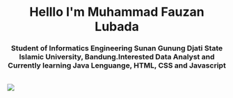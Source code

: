
<p>
<h1 align="center">Helllo I'm Muhammad Fauzan Lubada </h1>
<h3 align="center">Student of Informatics Engineering Sunan Gunung Djati State Islamic University, Bandung.Interested  Data Analyst and Currently learning Java Lenguange, HTML, CSS and Javascript </h3><br>

<img src="![-](https://github.com/MuhammadFauzanL/MuhammadFauzanL/assets/141022549/5d8c8912-bb3f-4a18-a27d-1edc49a8086e) ">




<!---
MuhammadFauzanL/MuhammadFauzanL is a ✨ special ✨ repository because its `README.md` (this file) appears on your GitHub profile.
You can click the Preview link to take a look at your changes.
--->
